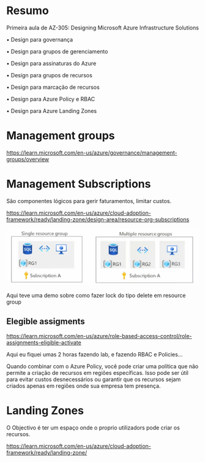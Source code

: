 # Resumo

Primeira aula de AZ-305: Designing Microsoft Azure Infrastructure Solutions

• Design para governança

• Design para grupos de gerenciamento

• Design para assinaturas do Azure

• Design para grupos de recursos

• Design para marcação de recursos

• Design para Azure Policy e RBAC

• Design para Azure Landing Zones

# Management groups 

https://learn.microsoft.com/en-us/azure/governance/management-groups/overview

# Management Subscriptions

São componentes lógicos para gerir faturamentos, limitar custos.

https://learn.microsoft.com/en-us/azure/cloud-adoption-framework/ready/landing-zone/design-area/resource-org-subscriptions

![Resources](1.png)

Aqui teve uma demo sobre como fazer lock do tipo delete em resource group

## Elegible assigments

https://learn.microsoft.com/en-us/azure/role-based-access-control/role-assignments-eligible-activate


Aqui eu fiquei umas 2 horas fazendo lab, e fazendo RBAC e Policies...

Quando combinar com o Azure Policy, você pode criar uma política que não permite a criação de recursos em regiões específicas. Isso pode ser útil para evitar custos desnecessários ou garantir que os recursos sejam criados apenas em regiões onde sua empresa tem presença.

# Landing Zones

O Objectivo é ter um espaço onde o proprio utilizadors pode criar os recursos.

https://learn.microsoft.com/en-us/azure/cloud-adoption-framework/ready/landing-zone/

